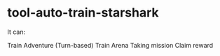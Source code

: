 # tool-auto-train-starshark

It can:

Train Adventure (Turn-based)
Train Arena
Taking mission
Claim reward
